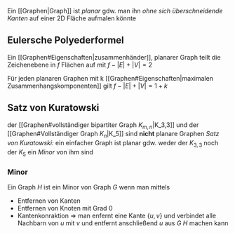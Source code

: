 Ein [[Graphen|Graph]] ist _planar_ gdw. man ihn _ohne sich überschneidende Kanten_ auf einer 2D Fläche aufmalen könnte

## Eulersche Polyederformel
Ein [[Graphen#Eigenschaften|zusammenhänder]], planarer Graph teilt die Zeichenebene in $f$ Flächen auf mit
$f-|E|+|V|=2$

Für jeden planaren Graphen mit k [[Graphen#Eigenschaften|maximalen Zusammenhangskomponenten]] gilt
$f-|E|+|V|=1+k$

## Satz von Kuratowski
der [[Graphen#vollständiger bipartiter Graph $K_{m,n}$|K_3,3]] und der [[Graphen#Vollständiger Graph $K_n$|K_5]] sind **nicht** planare Graphen
_Satz von Kuratowski:_ ein einfacher Graph ist planar gdw. weder der $K_{3,3}$ noch der $K_5$ ein _Minor_ von ihm sind
### Minor
Ein Graph $H$ ist ein Minor von Graph $G$ wenn man mittels
- Entfernen von Kanten
- Entfernen von Knoten mit Grad 0
- Kantenkonraktion ⇒ man enfernt eine Kante $\{u,v\}$ und verbindet alle Nachbarn von $u$ mit $v$ und entfernt anschließend $u$
aus $G$ $H$ machen kann 